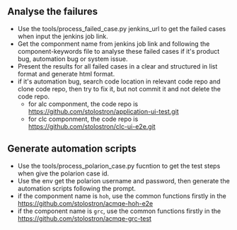 
## Analyse the failures

- Use the tools/process_failed_case.py jenkins_url to get the failed cases when input the jenkins job link.
- Get the componment name from jenkins job link and following the component-keywords file to analyse these failed cases if it's product bug, automation bug or system issue.
- Present the results for all failed cases in a clear and structured in list format and generate html format.
- if it's automation bug, search code location in relevant code repo and clone code repo, then try to fix it, but not commit it and not delete the code repo.
  - for alc componment, the code repo is https://github.com/stolostron/application-ui-test.git
  - for clc componment, the code repo is https://github.com/stolostron/clc-ui-e2e.git

## Generate automation scripts

- Use the tools/process_polarion_case.py fucntion to get the test steps when give the polarion case id.
- Use the env get the polarion username and password, then generate the automation scripts following the prompt.
 -  if the componment name is `hoh`, use the common functions firstly in the https://github.com/stolostron/acmqe-hoh-e2e 
 -  if the component name is `grc`, use the common functions firstly in the https://github.com/stolostron/acmqe-grc-test 
